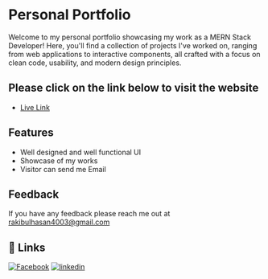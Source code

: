 # Personal Portfolio

Welcome to my personal portfolio showcasing my work as a MERN Stack Developer! Here, you'll find a collection of projects I've worked on, ranging from web applications to interactive components, all crafted with a focus on clean code, usability, and modern design principles.

## Please click on the link below to visit the website

- [Live Link](https://charming-seahorse-14362d.netlify.app)

## Features

- Well designed and well functional UI
- Showcase of my works
- Visitor can send me Email

## Feedback

If you have any feedback please reach me out at rakibulhasan4003@gmail.com

## 🔗 Links
[![Facebook](https://img.shields.io/badge/my_portfolio-000?style=for-the-badge&logo=ko-fi&logoColor=white)](https://www.facebook.com/rk.rakib.180625)
[![linkedin](https://img.shields.io/badge/linkedin-0A66C2?style=for-the-badge&logo=linkedin&logoColor=white)](https://www.linkedin.com/in/rakibul-hasan-10a1b9274/)